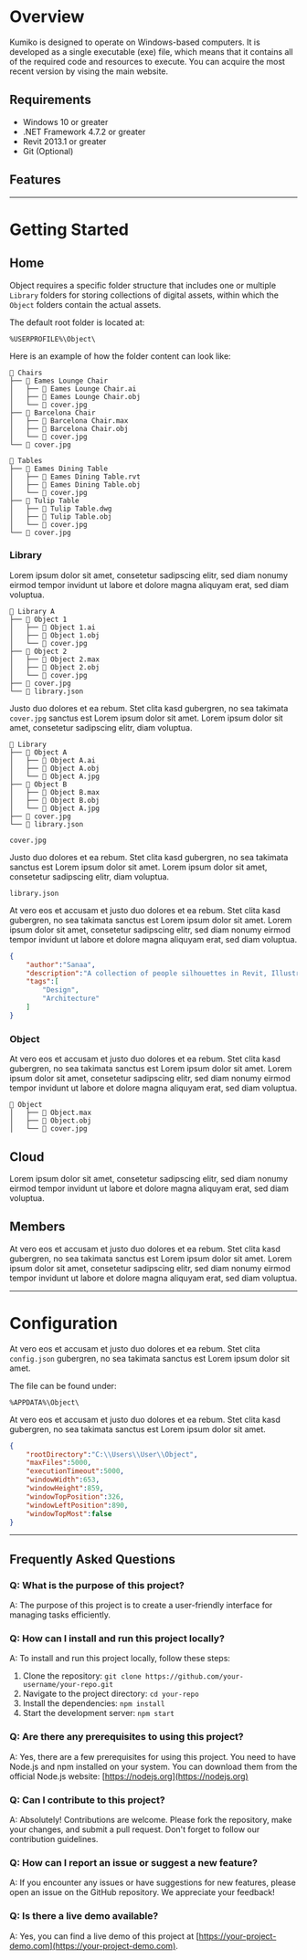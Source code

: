 # Overview

Kumiko is designed to operate on Windows-based computers. It is developed as a single executable (exe) file, which means that it contains all of the required code and resources to execute. You can acquire the most recent version by vising the main website.

## Requirements

- Windows 10 or greater
- .NET Framework 4.7.2 or greater
- Revit 2013.1 or greater
- Git (Optional)


## Features

---

# Getting Started

## Home

Object requires a specific folder structure that includes one or multiple `Library` folders for storing collections of digital assets, within which the `Object` folders contain the actual assets.

The default root folder is located at:
```
%USERPROFILE%\Object\
```

Here is an example of how the folder content can look like:

```
📁 Chairs
├── 📁 Eames Lounge Chair
│   ├── 📄 Eames Lounge Chair.ai
│   ├── 📄 Eames Lounge Chair.obj
│   └── 🌅 cover.jpg
├── 📁 Barcelona Chair
│   ├── 📄 Barcelona Chair.max
│   ├── 📄 Barcelona Chair.obj
│   └── 🌅 cover.jpg
└── 🌅 cover.jpg

📁 Tables
├── 📁 Eames Dining Table
│   ├── 📄 Eames Dining Table.rvt
│   ├── 📄 Eames Dining Table.obj
│   └── 🌅 cover.jpg
├── 📁 Tulip Table
│   ├── 📄 Tulip Table.dwg
│   ├── 📄 Tulip Table.obj
│   └── 🌅 cover.jpg
└── 🌅 cover.jpg
```

### Library

Lorem ipsum dolor sit amet, consetetur sadipscing elitr, sed diam nonumy eirmod tempor invidunt ut labore et dolore magna aliquyam erat, sed diam voluptua.

```
📁 Library A
├── 📁 Object 1
│   ├── 📄 Object 1.ai
│   ├── 📄 Object 1.obj
│   └── 🌅 cover.jpg
├── 📁 Object 2
│   ├── 📄 Object 2.max
│   ├── 📄 Object 2.obj
│   └── 🌅 cover.jpg
├── 🌅 cover.jpg
└── 📄 library.json
```

Justo duo dolores et ea rebum. Stet clita kasd gubergren, no sea takimata `cover.jpg` sanctus est Lorem ipsum dolor sit amet. Lorem ipsum dolor sit amet, consetetur sadipscing elitr, diam voluptua.

```
📁 Library
├── 📁 Object A
│   ├── 📄 Object A.ai
│   ├── 📄 Object A.obj
│   └── 🌅 Object A.jpg
├── 📁 Object B
│   ├── 📄 Object B.max
│   ├── 📄 Object B.obj
│   └── 🌅 Object A.jpg
├── 🌅 cover.jpg
└── 📄 library.json
```

`cover.jpg`

Justo duo dolores et ea rebum. Stet clita kasd gubergren, no sea takimata sanctus est Lorem ipsum dolor sit amet. Lorem ipsum dolor sit amet, consetetur sadipscing elitr, diam voluptua.

`library.json`

At vero eos et accusam et justo duo dolores et ea rebum. Stet clita kasd gubergren, no sea takimata sanctus est Lorem ipsum dolor sit amet. Lorem ipsum dolor sit amet, consetetur sadipscing elitr, sed diam nonumy eirmod tempor invidunt ut labore et dolore magna aliquyam erat, sed diam voluptua.

```json
{
    "author":"Sanaa",
    "description":"A collection of people silhouettes in Revit, Illustrator, and Rhino file formats, curated by the architectural firm Sanaa for use in their designs and projects. These detailed silhouettes are easily accessible and can be incorporated into a variety of design and architectural projects.",
    "tags":[
        "Design",
        "Architecture"
    ]
}
```

### Object

At vero eos et accusam et justo duo dolores et ea rebum. Stet clita kasd gubergren, no sea takimata sanctus est Lorem ipsum dolor sit amet. Lorem ipsum dolor sit amet, consetetur sadipscing elitr, sed diam nonumy eirmod tempor invidunt ut labore et dolore magna aliquyam erat, sed diam voluptua.

```
📁 Object
│   ├── 📄 Object.max
│   ├── 📄 Object.obj
│   └── 🌅 cover.jpg
```

## Cloud

Lorem ipsum dolor sit amet, consetetur sadipscing elitr, sed diam nonumy eirmod tempor invidunt ut labore et dolore magna aliquyam erat, sed diam voluptua.

## Members

At vero eos et accusam et justo duo dolores et ea rebum. Stet clita kasd gubergren, no sea takimata sanctus est Lorem ipsum dolor sit amet. Lorem ipsum dolor sit amet, consetetur sadipscing elitr, sed diam nonumy eirmod tempor invidunt ut labore et dolore magna aliquyam erat, sed diam voluptua.

---

# Configuration
At vero eos et accusam et justo duo dolores et ea rebum. Stet clita `config.json` gubergren, no sea takimata sanctus est Lorem ipsum dolor sit amet. 

The file can be found under:
```
%APPDATA%\Object\
```

At vero eos et accusam et justo duo dolores et ea rebum. Stet clita kasd gubergren, no sea takimata sanctus est Lorem ipsum dolor sit amet. 

```json
{
	"rootDirectory":"C:\\Users\\User\\Object",
	"maxFiles":5000,
	"executionTimeout":5000,
	"windowWidth":653,
	"windowHeight":859,
	"windowTopPosition":326,
	"windowLeftPosition":890,
	"windowTopMost":false
}
```
---

## Frequently Asked Questions

### Q: What is the purpose of this project?
A: The purpose of this project is to create a user-friendly interface for managing tasks efficiently.

### Q: How can I install and run this project locally?
A: To install and run this project locally, follow these steps:
1. Clone the repository: `git clone https://github.com/your-username/your-repo.git`
2. Navigate to the project directory: `cd your-repo`
3. Install the dependencies: `npm install`
4. Start the development server: `npm start`

### Q: Are there any prerequisites to using this project?
A: Yes, there are a few prerequisites for using this project. You need to have Node.js and npm installed on your system. You can download them from the official Node.js website: [https://nodejs.org](https://nodejs.org)

### Q: Can I contribute to this project?
A: Absolutely! Contributions are welcome. Please fork the repository, make your changes, and submit a pull request. Don't forget to follow our contribution guidelines.

### Q: How can I report an issue or suggest a new feature?
A: If you encounter any issues or have suggestions for new features, please open an issue on the GitHub repository. We appreciate your feedback!

### Q: Is there a live demo available?
A: Yes, you can find a live demo of this project at [https://your-project-demo.com](https://your-project-demo.com).
